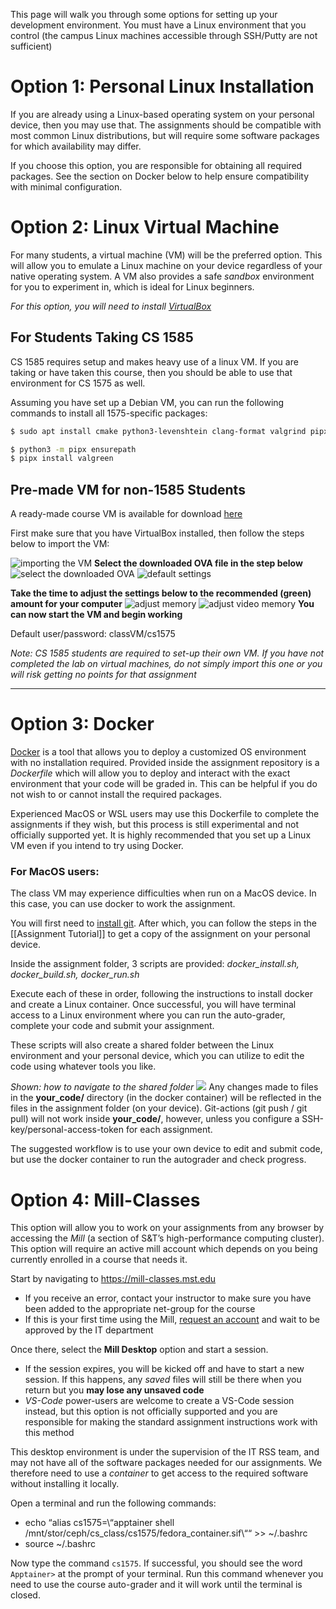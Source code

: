 
This page will walk you through some options for setting up your development environment. You must have a Linux environment that you control (the campus Linux machines accessible through SSH/Putty are not sufficient)

# Option 1: Personal Linux Installation

If you are already using a Linux-based operating system on your personal device, then you may use that. The assignments should be compatible with most common Linux distributions, but will require some software packages for which availability may differ.

If you choose this option, you are responsible for obtaining all required packages. See the section on Docker below to help ensure compatibility with minimal configuration.

# Option 2: Linux Virtual Machine

For many students, a virtual machine (VM) will be the preferred option. This will allow you to emulate a Linux machine on your device regardless of your native operating system. A VM also provides a safe _sandbox_ environment for you to experiment in, which is ideal for Linux beginners.

_For this option, you will need to install [VirtualBox](https://www.virtualbox.org/)_

## For Students Taking CS 1585

CS 1585 requires setup and makes heavy use of a linux VM. If you are taking or have taken this course, then you should be able to use that environment for CS 1575 as well.

Assuming you have set up a Debian VM, you can run the following commands to install all 1575-specific packages:

```bash
$ sudo apt install cmake python3-levenshtein clang-format valgrind pipx

$ python3 -m pipx ensurepath
$ pipx install valgreen
```

## Pre-made VM for non-1585 Students

A ready-made course VM is available for download [here](https://drive.google.com/file/d/1C1C919EU_jeohhL8vL6nTTiaOvPcafdA/view?usp=sharing)

First make sure that you have VirtualBox installed, then follow the steps below to import the VM:

![importing the VM](img%2FimportVM.png)
**Select the downloaded OVA file in the step below**
![select the downloaded OVA](img%2FselectOVA.png)
![default settings](img%2FsettingsVM.png)

**Take the time to adjust the settings below to the recommended (green) amount for your computer**
![adjust memory](img%2FsettingsVM-2.png)
![adjust video memory](img%2FsettingsVM-3.png)
**You can now start the VM and begin working**

Default user/password: classVM/cs1575

_Note: CS 1585 students are required to set-up their own VM. If you have not completed the lab on virtual machines, do not simply import this one or you will risk getting no points for that assignment_

---
# Option 3: Docker

[Docker](https://www.docker.com/) is a tool that allows you to deploy a customized OS environment with no installation required. Provided inside the assignment repository is a _Dockerfile_ which will allow you to deploy and interact with the exact environment that your code will be graded in. This can be helpful if you do not wish to or cannot install the required packages.

Experienced MacOS or WSL users may use this Dockerfile to complete the assignments if they wish, but this process is still experimental and not officially supported yet. It is highly recommended that you set up a Linux VM even if you intend to try using Docker.

### For MacOS users:

The class VM may experience difficulties when run on a MacOS device. In this case, you can use docker to work the assignment.

You will first need to [install git](https://git-scm.com/download/mac). After which, you can follow the steps in the [[Assignment Tutorial]] to get a copy of the assignment on your personal device.

Inside the assignment folder, 3 scripts are provided:
  _docker_install.sh, docker_build.sh, docker_run.sh_

Execute each of these in order, following the instructions to install docker and create a Linux container. Once successful, you will have terminal access to a Linux environment where you can run the auto-grader, complete your code and submit your assignment.

These scripts will also create a shared folder between the Linux environment and your personal device, which you can utilize to edit the code using whatever tools you like.

_Shown: how to navigate to the shared folder_
![](img/shared-folder.png)
Any changes made to files in the **your_code/** directory (in the docker container) will be reflected in the files in the assignment folder (on your device). Git-actions (git push / git pull) will not work inside **your_code/**, however, unless you configure a SSH-key/personal-access-token for each assignment.

The suggested workflow is to use your own device to edit and submit code, but use the docker container to run the autograder and check progress.

# Option 4: Mill-Classes

This option will allow you to work on your assignments from any browser by accessing the _Mill_ (a section of S&T’s high-performance computing cluster). This option will require an active mill account which depends on you being currently enrolled in a course that needs it.

Start by navigating to https://mill-classes.mst.edu
* If you receive an error, contact your instructor to make sure you have been added to the appropriate net-group for the course
* If this is your first time using the Mill, [request an account](https://docs.itrss.umsystem.edu/pub/hpc/mill) and wait to be approved by the IT department

Once there, select the **Mill Desktop** option and start a session.
* If the session expires, you will be kicked off and have to start a new session. If this happens, any _saved_ files will still be there when you return but you **may lose any unsaved code**
* _VS-Code_ power-users are welcome to create a VS-Code session instead, but this option is not officially supported and you are responsible for making the standard assignment instructions work with this method

This desktop environment is under the supervision of the IT RSS team, and may not have all of the software packages needed for our assignments. We therefore need to use a _container_ to get access to the required software without installing it locally.

Open a terminal and run the following commands:

* echo “alias cs1575=\“apptainer shell /mnt/stor/ceph/cs_class/cs1575/fedora_container.sif\““ >> ~/.bashrc
* source ~/.bashrc

Now type the command ```cs1575```. If successful, you should see the word ```Apptainer>``` at the prompt of your terminal. Run this command whenever you need to use the course auto-grader and it will work until the terminal is closed.